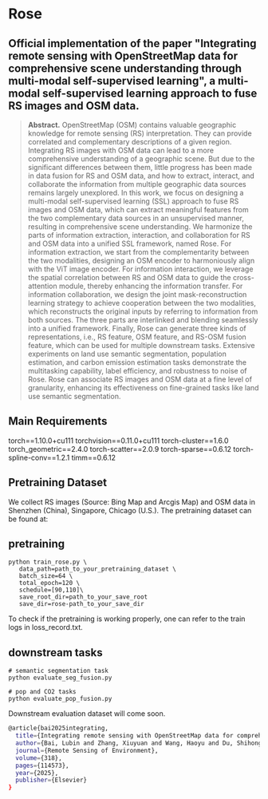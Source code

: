# Rose
## Official implementation of the paper "Integrating remote sensing with OpenStreetMap data for comprehensive scene understanding through multi-modal self-supervised learning", a multi-modal self-supervised learning approach to fuse RS images and OSM data.
> **Abstract.**
> OpenStreetMap (OSM) contains valuable geographic knowledge for remote sensing (RS) interpretation. They can provide correlated and complementary descriptions of a given region. Integrating RS images with OSM data can lead to a more comprehensive understanding of a geographic scene. But due to the significant differences between them, little progress has been made in data fusion for RS and OSM data, and how to extract, interact, and collaborate the information from multiple geographic data sources remains largely unexplored. In this work, we focus on designing a multi-modal self-supervised learning (SSL) approach to fuse RS images and OSM data, which can extract meaningful features from the two complementary data sources in an unsupervised manner, resulting in comprehensive scene understanding. We harmonize the parts of information extraction, interaction, and collaboration for RS and OSM data into a unified SSL framework, named Rose. For information extraction, we start from the complementarity between the two modalities, designing an OSM encoder to harmoniously align with the ViT image encoder. For information interaction, we leverage the spatial correlation between RS and OSM data to guide the cross-attention module, thereby enhancing the information transfer. For information collaboration, we design the joint mask-reconstruction learning strategy to achieve cooperation between the two modalities, which reconstructs the original inputs by referring to information from both sources. The three parts are interlinked and blending seamlessly into a unified framework. Finally, Rose can generate three kinds of representations, i.e., RS feature, OSM feature, and RS-OSM fusion feature, which can be used for multiple downstream tasks. Extensive experiments on land use semantic segmentation, population estimation, and carbon emission estimation tasks demonstrate the multitasking capability, label efficiency, and robustness to noise of Rose. Rose can associate RS images and OSM data at a fine level of granularity, enhancing its effectiveness on fine-grained tasks like land use semantic segmentation.


## Main Requirements
torch==1.10.0+cu111
torchvision==0.11.0+cu111
torch-cluster==1.6.0
torch_geometric==2.4.0
torch-scatter==2.0.9
torch-sparse==0.6.12
torch-spline-conv==1.2.1
timm==0.6.12

## Pretraining Dataset
We collect RS images (Source: Bing Map and Arcgis Map) and OSM data in Shenzhen (China), Singapore, Chicago (U.S.). 
The pretraining dataset can be found at: 

## pretraining
```
python train_rose.py \
   data_path=path_to_your_pretraining_dataset \
   batch_size=64 \
   total_epoch=120 \
   schedule=[90,110]\
   save_root_dir=path_to_your_save_root
   save_dir=rose-path_to_your_save_dir
```
To check if the pretraining is working properly, one can refer to the train logs in loss_record.txt.
## downstream tasks
```
# semantic segmentation task
python evaluate_seg_fusion.py
```
```
# pop and CO2 tasks
python evaluate_pop_fusion.py
```
Downstream evaluation dataset will come soon.

```bash
@article{bai2025integrating,
  title={Integrating remote sensing with OpenStreetMap data for comprehensive scene understanding through multi-modal self-supervised learning},
  author={Bai, Lubin and Zhang, Xiuyuan and Wang, Haoyu and Du, Shihong},
  journal={Remote Sensing of Environment},
  volume={318},
  pages={114573},
  year={2025},
  publisher={Elsevier}
}
```
